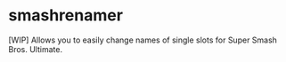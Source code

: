 # smashrenamer
[WIP] Allows you to easily change names of single slots for Super Smash Bros. Ultimate.
